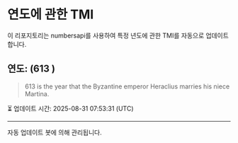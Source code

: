 
# 연도에 관한 TMI

이 리포지토리는 numbersapi를 사용하여 특정 년도에 관한 TMI를 자동으로 업데이트합니다.

## 연도: (613 )
> 613 is the year that the Byzantine emperor Heraclius marries his niece Martina.

⏳ 업데이트 시간: 2025-08-31 07:53:31 (UTC)

---
자동 업데이트 봇에 의해 관리됩니다.
